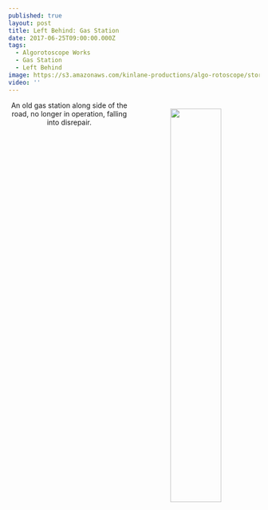 ```yaml
---
published: true
layout: post
title: Left Behind: Gas Station
date: 2017-06-25T09:00:00.000Z
tags:
  - Algorotoscope Works
  - Gas Station
  - Left Behind
image: https://s3.amazonaws.com/kinlane-productions/algo-rotoscope/stories/old-gas-pumps.jpg
video: ''
---
```

<p align="center"><img src="{{ page.image }}" width="45%" align="right" style="padding: 15px;" /></p>
<center>An old gas station along side of the road, no longer in operation, falling into disrepair.</center>
